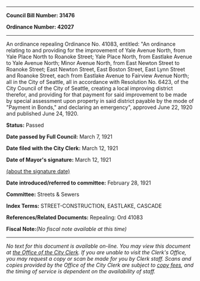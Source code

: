 

********

**Council Bill Number: 31476**
   
**Ordinance Number: 42027**
********

 An ordinance repealing Ordinance No. 41083, entitled: "An ordinance relating to and providing for the improvement of Yale Avenue North, from Yale Place North to Roanoke Street; Yale Place North, from Eastlake Avenue to Yale Avenue North; Minor Avenue North, from East Newton Street to Roanoke Street; East Newton Street, East Boston Street, East Lynn Street and Roanoke Street, each from Eastlake Avenue to Fairview Avenue North; all in the City of Seattle, all in accordance with Resolution No. 6423, of the City Council of the City of Seattle, creating a local improving district therefor, and providing for that payment for said improvement to be made by special assessment upon property in said district payable by the mode of "Payment in Bonds," and declaring an emergency", approved June 22, 1920 and published June 24, 1920.

**Status:** Passed
   
**Date passed by Full Council:** March 7, 1921
   
**Date filed with the City Clerk:** March 12, 1921
   
**Date of Mayor's signature:** March 12, 1921
   
[(about the signature date)](/~public/approvaldate.htm)
   
   
   
**Date introduced/referred to committee:** February 28, 1921
   
**Committee:** Streets & Sewers
   
   
**Index Terms:** STREET-CONSTRUCTION, EASTLAKE, CASCADE

**References/Related Documents:** Repealing: Ord 41083

**Fiscal Note:**_(No fiscal note available at this time)_
********

_No text for this document is available on-line. You may view this document at [the Office of the City Clerk](http://www.seattle.gov/leg/clerk/contactUs.htm). If you are unable to visit the Clerk's Office, you may request a copy or scan be made for you by Clerk staff. Scans and copies provided by the Office of the City Clerk are subject to [copy fees](http://clerk.seattle.gov/~public/clerkfees.htm), and the timing of service is dependent on the availability of staff._

